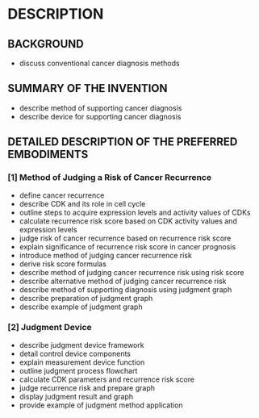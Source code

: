 # DESCRIPTION

## BACKGROUND

- discuss conventional cancer diagnosis methods

## SUMMARY OF THE INVENTION

- describe method of supporting cancer diagnosis
- describe device for supporting cancer diagnosis

## DETAILED DESCRIPTION OF THE PREFERRED EMBODIMENTS

### [1] Method of Judging a Risk of Cancer Recurrence

- define cancer recurrence
- describe CDK and its role in cell cycle
- outline steps to acquire expression levels and activity values of CDKs
- calculate recurrence risk score based on CDK activity values and expression levels
- judge risk of cancer recurrence based on recurrence risk score
- explain significance of recurrence risk score in cancer prognosis
- introduce method of judging cancer recurrence risk
- derive risk score formulas
- describe method of judging cancer recurrence risk using risk score
- describe alternative method of judging cancer recurrence risk
- describe method of supporting diagnosis using judgment graph
- describe preparation of judgment graph
- describe example of judgment graph

### [2] Judgment Device

- describe judgment device framework
- detail control device components
- explain measurement device function
- outline judgment process flowchart
- calculate CDK parameters and recurrence risk score
- judge recurrence risk and prepare graph
- display judgment result and graph
- provide example of judgment method application

